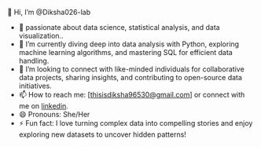 👋 Hi, I’m @Diksha026-lab

- 👀 passionate about data science, statistical analysis, and data visualization..
- 🌱 I’m currently diving deep into data analysis with Python, exploring machine learning algorithms, and mastering SQL for efficient data handling.
- 💞️ I’m looking to connect with like-minded individuals for collaborative data projects, sharing insights, and contributing to open-source data initiatives.
- 📫 How to reach me: [thisisdiksha96530@gmail.com] or connect with me on [linkedin](yourhttps://www.linkedin.com/public-profile/settings).
- 😄 Pronouns: She/Her
- ⚡ Fun fact: I love turning complex data into compelling stories and enjoy exploring new datasets to uncover hidden patterns!
<!---
Diksha026-lab/Diksha026-lab is a ✨ special ✨ repository because its `README.md` (this file) appears on your GitHub profile.
You can click the Preview link to take a look at your changes.
--->
